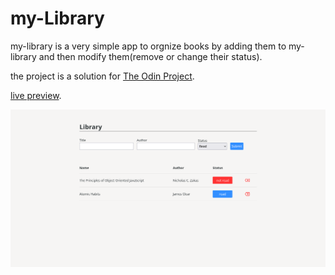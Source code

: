 # my-Library

my-library is a very simple app to orgnize books by adding them to my-library and then modify them(remove or change their status).

the project is a solution for [The Odin Project](https://www.theodinproject.com).

[live preview](https://rahhaly.github.io/library).

![screenshot](./screenshot-library.png)
